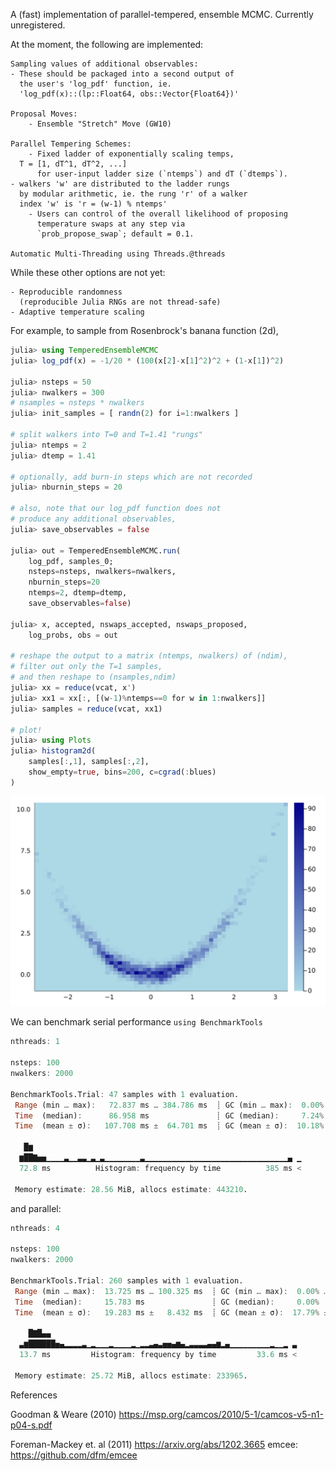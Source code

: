 

A (fast) implementation of parallel-tempered, ensemble MCMC.
Currently unregistered.

At the moment, the following are implemented:

    Sampling values of additional observables:
	- These should be packaged into a second output of 
	  the user's 'log_pdf' function, ie. 
	  'log_pdf(x)::(lp::Float64, obs::Vector{Float64})'

    Proposal Moves:
        - Ensemble "Stretch" Move (GW10)

    Parallel Tempering Schemes:
        - Fixed ladder of exponentially scaling temps, 
	  T = [1, dT^1, dT^2, ...]
          for user-input ladder size (`ntemps`) and dT (`dtemps`).
	- walkers 'w' are distributed to the ladder rungs
	  by modular arithmetic, ie. the rung 'r' of a walker 
	  index 'w' is 'r = (w-1) % ntemps'
        - Users can control of the overall likelihood of proposing
          temperature swaps at any step via
          `prob_propose_swap`; default = 0.1. 

    Automatic Multi-Threading using Threads.@threads

While these other options are not yet:

	- Reproducible randomness
	  (reproducible Julia RNGs are not thread-safe)
	- Adaptive temperature scaling 

For example, to sample from Rosenbrock's banana function (2d), 

```julia
julia> using TemperedEnsembleMCMC
julia> log_pdf(x) = -1/20 * (100(x[2]-x[1]^2)^2 + (1-x[1])^2)

julia> nsteps = 50
julia> nwalkers = 300
# nsamples = nsteps * nwalkers
julia> init_samples = [ randn(2) for i=1:nwalkers ]

# split walkers into T=0 and T=1.41 "rungs"
julia> ntemps = 2
julia> dtemp = 1.41

# optionally, add burn-in steps which are not recorded
julia> nburnin_steps = 20

# also, note that our log_pdf function does not 
# produce any additional observables,
julia> save_observables = false

julia> out = TemperedEnsembleMCMC.run(
	log_pdf, samples_0;
	nsteps=nsteps, nwalkers=nwalkers, 
	nburnin_steps=20
	ntemps=2, dtemp=dtemp,
	save_observables=false)

julia> x, accepted, nswaps_accepted, nswaps_proposed, 
	log_probs, obs = out

# reshape the output to a matrix (ntemps, nwalkers) of (ndim),
# filter out only the T=1 samples,
# and then reshape to (nsamples,ndim)
julia> xx = reduce(vcat, x')
julia> xx1 = xx[:, [(w-1)%ntemps==0 for w in 1:nwalkers]]
julia> samples = reduce(vcat, xx1)

# plot!
julia> using Plots
julia> histogram2d(
	samples[:,1], samples[:,2],
	show_empty=true, bins=200, c=cgrad(:blues)
)
```
![banana](banana.svg)

We can benchmark serial performance `using BenchmarkTools`

```julia
nthreads: 1

nsteps: 100
nwalkers: 2000

BenchmarkTools.Trial: 47 samples with 1 evaluation.
 Range (min … max):   72.837 ms … 384.786 ms  ┊ GC (min … max):  0.00% … 20.22%
 Time  (median):      86.958 ms               ┊ GC (median):     7.24%
 Time  (mean ± σ):   107.708 ms ±  64.701 ms  ┊ GC (mean ± σ):  10.18% ±  8.61%

   █▆
  ▆██▇▅▅▁▁▁▁▃▁▁▃▃▁▃▁▃▁▁▁▁▁▁▁▁▃▁▁▁▁▁▁▁▁▁▁▁▁▁▁▁▁▁▁▁▁▁▁▁▁▁▁▁▁▁▁▁▁▄ ▁
  72.8 ms          Histogram: frequency by time          385 ms <

 Memory estimate: 28.56 MiB, allocs estimate: 443210.
```

and parallel:

```julia
nthreads: 4

nsteps: 100
nwalkers: 2000

BenchmarkTools.Trial: 260 samples with 1 evaluation.
 Range (min … max):  13.725 ms … 100.325 ms  ┊ GC (min … max):  0.00% … 82.18%
 Time  (median):     15.783 ms               ┊ GC (median):     0.00%
 Time  (mean ± σ):   19.283 ms ±   8.432 ms  ┊ GC (mean ± σ):  17.79% ± 17.80%

    █▇█▄▄
  ▃▆██████▅▄▂▂▂▂▃▁▂▁▁▁▂▁▁▁▁▂▁▂▂▃▄▃▅▅▄▆▄▂▃▃▃▃▄▄▆▂▄▁▁▁▁▁▁▁▁▁▂▁▁▂ ▃
  13.7 ms         Histogram: frequency by time         33.6 ms <

 Memory estimate: 25.72 MiB, allocs estimate: 233965.

```

References

Goodman & Weare (2010) https://msp.org/camcos/2010/5-1/camcos-v5-n1-p04-s.pdf

Foreman-Mackey et. al (2011) https://arxiv.org/abs/1202.3665
emcee: https://github.com/dfm/emcee

